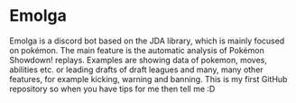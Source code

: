 # Emolga
Emolga is a discord bot based on the JDA library, which is mainly focused on pokémon.
The main feature is the automatic analysis of Pokémon Showdown! replays.
Examples are showing data of pokemon, moves, abilities etc. or leading drafts of draft leagues and many, many other features, for example kicking, warning and banning.
This is my first GitHub repository so when you have tips for me then tell me :D
